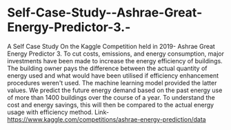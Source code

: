 # Self-Case-Study--Ashrae-Great-Energy-Predictor-3.-
A Self Case Study On the Kaggle Competition held in 2019- Ashrae Great Energy Predictor 3. 
To cut costs, emissions, and energy consumption, major investments have been made to increase the energy efficiency of buildings. The building owner pays the difference between the actual quantity of energy used and what would have been utilised if efficiency enhancement procedures weren't used. The machine learning model provided the latter values. We predict the future energy demand based on the past energy use of more than 1400 buildings over the course of a year. To understand the cost and energy savings, this will then be compared to the actual energy usage with efficiency method.
Link- https://www.kaggle.com/competitions/ashrae-energy-prediction/data
